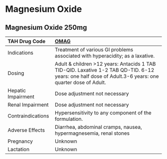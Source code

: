 # Magnesium Oxide

## Magnesium Oxide 250mg

| TAH Drug Code      | [OMAG](https://www.tahsda.org.tw/drugs/hissearch.php?drug_code=OMAG)                                                                                  |
|:-------------------|:------------------------------------------------------------------------------------------------------------------------------------------------------|
| Indications        | Treatment of various GI problems associated with hyperacidity; as a laxative.                                                                         |
| Dosing             | Adult & children >12 years: Antacids 1 TAB TID-QID. Laxative 1-2 TAB QD-TID. 6-12 years: one half dose of Adult.3-6 years: one quarter dose of Adult. |
| Hepatic Impairment | Dose adjustment not necessary                                                                                                                         |
| Renal Impairment   | Dose adjustment not necessary                                                                                                                         |
| Contraindications  | Hypersensitivity to any component of the formulation.                                                                                                 |
| Adverse Effects    | Diarrhea, abdominal cramps, nausea, hypermagnesemia, renal stones                                                                                     |
| Pregnancy          | Unknown                                                                                                                                               |
| Lactation          | Unknown                                                                                                                                               |

